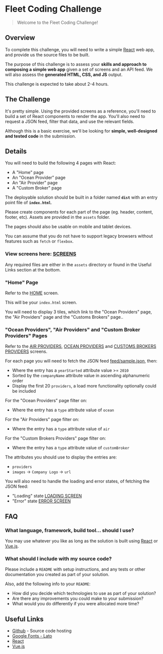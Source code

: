 # Fleet Coding Challenge

> Welcome to the Fleet Coding Challenge!


## Overview

To complete this challenge, you will need to write a simple [React](https://facebook.github.io/react/) web app, and provide us the source files to be built.

The purpose of this challenge is to assess your **skills and approach to composing a simple web app** given a set of screens and an API feed.  We will also assess the **generated HTML, CSS, and JS** output.

This challenge is expected to take about 2-4 hours.


## The Challenge

It's pretty simple. Using the provided screens as a reference, you'll need to build a set of React components to render the app.  You'll also need to request a JSON feed, filter that data, and use the relevant fields.

Although this is a basic exercise, we'll be looking for **simple, well-designed and tested code** in the submission.


## Details

You will need to build the following 4 pages with React:

* A "Home" page
* An "Ocean Provider" page
* An "Air Provider" page
* A "Custom Broker" page

The deployable solution should be built in a folder named **`dist`** with an entry point file of **`index.html`**.

Please create components for each part of the page (eg. header, content, footer, etc).
Assets are provided in the `assets` folder.

The pages should also be usable on mobile and tablet devices.

You can assume that you do not have to support legacy browsers without features such as `fetch` or `flexbox`.

### View screens here: [SCREENS](https://invis.io/62DXI51HS)

Any required files are either in the `assets` directory or found in the Useful Links section at the bottom.

### "Home" Page

Refer to the [HOME](https://invis.io/62DXI51HS#/250489784_home_Page) screen.

This will be your `index.html` screen.

You will need to display 3 tiles, which link to the "Ocean Providers" page, the "Air Providers" page and the "Customs Brokers" page..


### "Ocean Providers", "Air Providers" and "Custom Broker Providers" Pages

Refer to the [AIR PROVIDERS](https://invis.io/62DXI51HS#/250489780_air_Providers), [OCEAN PROVIDERS](https://invis.io/62DXI51HS#/250489781_ocean_Providers) and [CUSTOMS BROKERS PROVIDERS](https://invis.io/62DXI51HS#/250489779_air_Providers_Copy) screens.

For each page you will need to fetch the JSON feed [feed/sample.json](./feed/sample.json), then:

* Where the entry has a `yearStarted` attribute value >= `2010`
* Sorted by the `companyName` attribute value in ascending alphanumeric order
* Display the first 20 `providers`, a load more functionality optionally could be included

For the "Ocean Providers" page filter on:

* Where the entry has a `type` attribute value of `ocean`

For the "Air Providers" page filter on:

* Where the entry has a `type` attribute value of `air`

For the "Custom Brokers Providers" page filter on:

* Where the entry has a `type` attribute value of `customBroker`

The attributes you should use to display the entries are:

* `providers`
* `images` → `Company Logo` → `url`

You will also need to handle the loading and error states, of fetching the JSON feed:

* "Loading" state [LOADING SCREEN](https://invis.io/62DXI51HS#/250489783_loading)
* "Error" state [ERROR SCREEN](https://invis.io/62DXI51HS#/250489782_error)


## FAQ

### What language, framework, build tool... should I use?

You may use whatever you like as long as the solution is built using [React](https://facebook.github.io/react/) or [Vue.js](https://vuejs.org/).

### What should I include with my source code?

Please include a `README` with setup instructions, and any tests or other documentation you created as part of your solution.

Also, add the following info to your `README`:

* How did you decide which technologies to use as part of your solution?
* Are there any improvements you could make to your submission?
* What would you do differently if you were allocated more time?


## Useful Links

* [Github](https://github.com/) - Source code hosting
* [Google Fonts - Lato](https://fonts.google.com/specimen/Lato)
* [React](https://facebook.github.io/react/)
* [Vue.js](https://vuejs.org/)

